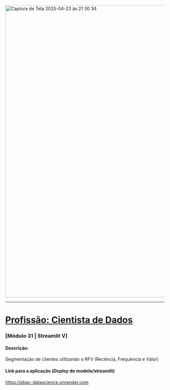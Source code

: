 
<img width="922" alt="Captura de Tela 2025-04-23 às 21 30 34" src="https://github.com/user-attachments/assets/1d041df9-e474-49ff-999a-6e9a5d6797fe" />


---

# [**Profissão: Cientista de Dados**](https://github.com/JessicaMitsuoka)
### [**Módulo 31** | Streamlit V]

#### **Descrição:**
Segmentação de clientes utilizando o RFV (Recência, Frequência e Valor)

#### Link para a aplicação (*Deploy* do modelo/streamlit)
https://ebac-datascience.onrender.com
